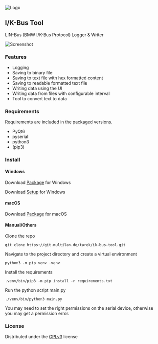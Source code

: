![Logo](https://pub.files.multilan.de/ik-bus-tool/logo.png)

## I/K-Bus Tool  
LIN-Bus (BMW I/K-Bus Protocol) Logger & Writer  

![Screenshot](https://pub.files.multilan.de/ik-bus-tool/screenshot.png)
  
### Features  
- Logging  
- Saving to binary file  
- Saving to text file with hex formatted content  
- Saving to readable formatted text file  
- Writing data using the UI  
- Writing data from files with configurable interval  
- Tool to convert text to data  
  
### Requirements
Requirements are included in the packaged versions.
- PyQt6
- pyserial
- python3
- (pip3)
 
### Install

#### Windows
Download [Package](https://pub.files.multilan.de/ik-bus-tool/1.0/win/I%E2%80%89%E2%88%95%E2%80%89K-Bus%20Tool.exe) for Windows

Download [Setup](https://pub.files.multilan.de/ik-bus-tool/1.0/win/I%20%E2%88%95%20K-Bus%20Tool%20Setup.exe) for Windows 

#### macOS
Download [Package](https://pub.files.multilan.de/ik-bus-tool/1.0/mac/I%E2%80%89%E2%88%95%E2%80%89K-Bus%20Tool.zip) for macOS

#### Manual/Others
Clone the repo

```git clone https://git.multilan.de/tarek/ik-bus-tool.git```

Navigate to the project directory and create a virtual environment

```python3 -m pip venv .venv```

Install the requirements

```.venv/bin/pip3 -m pip install -r requirements.txt```

Run the python script main.py

```./venv/bin/python3 main.py```

You may need to set the right permissions on the serial device, otherwise you may get a permission error.


### License
Distributed under the [GPLv3](https://pub.files.multilan.de/license.txt) license 